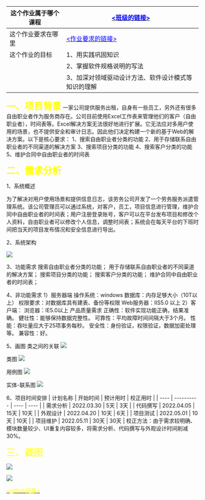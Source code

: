 | 这个作业属于哪个课程 | [<font color=Blue><班级的链接></font>](https://edu.cnblogs.com/campus/gdgy/2022softwarecodedevelopmenttechnology) |
| ---------- | ---------------------------------------- |
| 这个作业要求在哪里  | [<font color=Blue><作业要求的链接></font>](https://edu.cnblogs.com/campus/gdgy/2022softwarecodedevelopmenttechnology/homework/12494) |
| 这个作业的目标    | 1、用实践巩固知识                                |
|            | 2、掌握软件规格说明的写法                            |
|            | 3、加深对领域驱动设计方法、软件设计模式等知识的理解               |

<font color=Yellow size=5>**一、项目背景**</font>
一家公司提供服务出租，自身有一些员工，另外还有很多自由职业者作为服务商存在。公司目前使用Excel工作表来管理他们的客户（自由职业者），时间表等。Excel解决方案无法很好地进行扩展。它无法应对多用户使用的场景，也不提供安全和审计日志。因此他们决定构建一个新的基于Web的解决方案。以下是核心要求：
1、搜索自由职业者分类的功能
2、用于存储联系自由职业者的不同渠道的解决方案
3、搜索项目分类的功能
4、搜索客户分类的功能
5、维护合同中自由职业者的时间表

<font color=Yellow size=5>**二、需求分析**</font>

1、系统概述

为了解决对用户使用场景和提供信息日志，该劳务公司开发了一个劳务服务派遣管理系统。该公司管理员可以通过系统，对客户，员工，项目信息进行管理，维护合同中自由职业者的时间表；用户注册登录账号，客户可以在平台发布项目和修改个人资料，自由职业者可以修改个人信息，调整时间表；系统会在每天平台的下班时间把当天的项目发布情况和安全信息进行导出。

2、系统架构

![](https://img2022.cnblogs.com/blog/2763730/202204/2763730-20220407175110933-993110815.png)

3、功能需求
搜索自由职业者分类的功能；
用于存储联系自由职业者的不同渠道的解决方案；
搜索项目分类的功能；
搜索客户分类的功能；
维护合同中自由职业者的时间表；

4、非功能需求
1）服务器端
操作系统：windows
数据库：内存足够大小（10T以上）
权限要求：对数据库具有建表、备份等权限
Web服务器：IIS5.0 以上
2）客户端：
浏览器：IE5.0以上
产品质量需求
正确性：软件实现功能正确，结果准确。
健壮性：能够保持数据完整性。
可靠性：平均故障时间间隔大于3个月。
性能：吞吐量应大于25项事务每秒。
安全性：身份验证，权限验证，数据加密处理等。
兼容性：好。

5、画图
类之间的关联
![](https://img2022.cnblogs.com/blog/2763730/202204/2763730-20220407175808824-1214803135.png)

类图
![](https://img2022.cnblogs.com/blog/2763730/202204/2763730-20220407175920578-1323103092.png)

用例图
![](https://img2022.cnblogs.com/blog/2763730/202204/2763730-20220407180304112-684166332.png)

实体-联系图
![](https://img2022.cnblogs.com/blog/2763730/202204/2763730-20220407180539833-1714795903.png)

6、项目时间安排
| 计划名称 | 开始时间       | 预计用时 | 校正用时 |
| ---- | ---------- | ---- | ---- |
| 需求分析 | 2022.03.30 | 5天   | 3天   |
| 代码撰写 | 2022.04.05 | 15天  | 10天  |
| 外观设计 | 2022.04.20 | 10天  | 6天   |
| 项目测试 | 2022.05.01 | 10天  | 10天  |
| 项目维护 | 2022.05.11 | 30天  | 30天  |
校正方法：由于需求较明确、模块数量较少、UI重复内容较多，将需求分析、代码撰写与外观设计时间削减30%。

<font color=Yellow size=5>三、截图</font>

![](https://img2022.cnblogs.com/blog/2763730/202204/2763730-20220407202901398-60163410.png)

![](https://img2022.cnblogs.com/blog/2763730/202204/2763730-20220407202520469-1092993222.png)

[<font color=Yellow><github链接></font>](https://github.com/woainiuyou/3119005002/issues)


